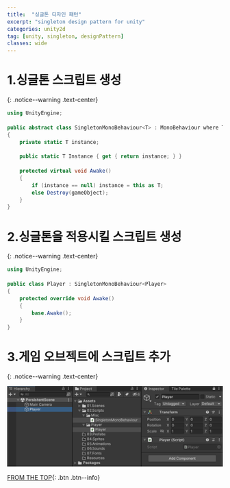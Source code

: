```yaml
---
title:  "싱글톤 디자인 패턴"
excerpt: "singleton design pattern for unity"
categories: unity2d
tag: [unity, singleton, designPattern]
classes: wide
---
```


# 1.싱글톤 스크립트 생성
{: .notice--warning .text-center}

```c#
using UnityEngine;

public abstract class SingletonMonoBehaviour<T> : MonoBehaviour where T : MonoBehaviour
{
    private static T instance;

    public static T Instance { get { return instance; } }

    protected virtual void Awake()
    {
        if (instance == null) instance = this as T;
        else Destroy(gameObject);
    }
}
```

# 2.싱글톤을 적용시킬 스크립트 생성
{: .notice--warning .text-center}

```c#
using UnityEngine;

public class Player : SingletonMonoBehaviour<Player>
{
    protected override void Awake()
    {
        base.Awake();
    }
}
```

# 3.게임 오브젝트에 스크립트 추가
{: .notice--warning .text-center}

<img src="/img/unity2d/2023-01-26-singleton-pattern.png"/>

[FROM THE TOP](#){: .btn .btn--info}